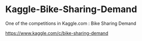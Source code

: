 # Kaggle-Bike-Sharing-Demand

One of the competitions in Kaggle.com : Bike Sharing Demand

https://www.kaggle.com/c/bike-sharing-demand

